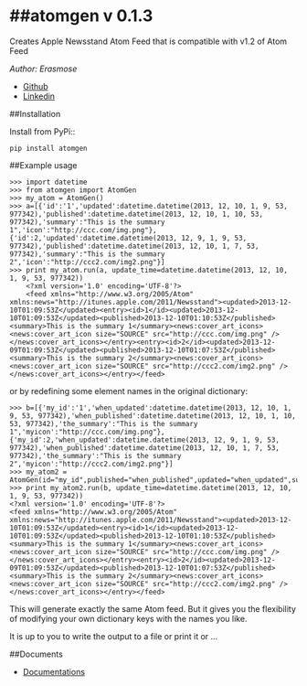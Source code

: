 ##atomgen v 0.1.3
=======

Creates Apple Newsstand Atom Feed that is compatible with v1.2 of Atom Feed

*Author: Erasmose*
* [Github](https://github.com/erasmose)
* [Linkedin](http://www.linkedin.com/in/sepehr)


##Installation

Install from PyPi::

    pip install atomgen

##Example usage
    

    >>> import datetime
    >>> from atomgen import AtomGen
    >>> my_atom = AtomGen()
    >>> a=[{'id':'1','updated':datetime.datetime(2013, 12, 10, 1, 9, 53, 977342),'published':datetime.datetime(2013, 12, 10, 1, 10, 53, 977342),'summary':"This is the summary 1",'icon':"http://ccc.com/img.png"},{'id':2,'updated':datetime.datetime(2013, 12, 9, 1, 9, 53, 977342),'published':datetime.datetime(2013, 12, 10, 1, 7, 53, 977342),'summary':"This is the summary 2",'icon':"http://ccc2.com/img2.png"}]
    >>> print my_atom.run(a, update_time=datetime.datetime(2013, 12, 10, 1, 9, 53, 977342))
        <?xml version='1.0' encoding='UTF-8'?>
        <feed xmlns="http://www.w3.org/2005/Atom" xmlns:news="http://itunes.apple.com/2011/Newsstand"><updated>2013-12-10T01:09:53Z</updated><entry><id>1</id><updated>2013-12-10T01:09:53Z</updated><published>2013-12-10T01:10:53Z</published><summary>This is the summary 1</summary><news:cover_art_icons><news:cover_art_icon size="SOURCE" src="http://ccc.com/img.png" /></news:cover_art_icons></entry><entry><id>2</id><updated>2013-12-09T01:09:53Z</updated><published>2013-12-10T01:07:53Z</published><summary>This is the summary 2</summary><news:cover_art_icons><news:cover_art_icon size="SOURCE" src="http://ccc2.com/img2.png" /></news:cover_art_icons></entry></feed>

or by redefining some element names in the original dictionary:

    >>> b=[{'my_id':'1','when_updated':datetime.datetime(2013, 12, 10, 1, 9, 53, 977342),'when_published':datetime.datetime(2013, 12, 10, 1, 10, 53, 977342),'the_summary':"This is the summary 1",'myicon':"http://ccc.com/img.png"},{'my_id':2,'when_updated':datetime.datetime(2013, 12, 9, 1, 9, 53, 977342),'when_published':datetime.datetime(2013, 12, 10, 1, 7, 53, 977342),'the_summary':"This is the summary 2",'myicon':"http://ccc2.com/img2.png"}]
    >>> my_atom2 = AtomGen(id="my_id",published="when_published",updated="when_updated",summary="the_summary",icon="myicon")
    >>> print my_atom2.run(b, update_time=datetime.datetime(2013, 12, 10, 1, 9, 53, 977342))
    <?xml version='1.0' encoding='UTF-8'?>
    <feed xmlns="http://www.w3.org/2005/Atom" xmlns:news="http://itunes.apple.com/2011/Newsstand"><updated>2013-12-10T01:09:53Z</updated><entry><id>1</id><updated>2013-12-10T01:09:53Z</updated><published>2013-12-10T01:10:53Z</published><summary>This is the summary 1</summary><news:cover_art_icons><news:cover_art_icon size="SOURCE" src="http://ccc.com/img.png" /></news:cover_art_icons></entry><entry><id>2</id><updated>2013-12-09T01:09:53Z</updated><published>2013-12-10T01:07:53Z</published><summary>This is the summary 2</summary><news:cover_art_icons><news:cover_art_icon size="SOURCE" src="http://ccc2.com/img2.png" /></news:cover_art_icons></entry></feed>


          
This will generate exactly the same Atom feed. But it gives you the flexibility of modifying your own dictionary keys with the names you like.

It is up to you to write the output to a file or print it or ...

##Documents

* [Documentations](http://atomgen.readthedocs.org/en/latest/)
